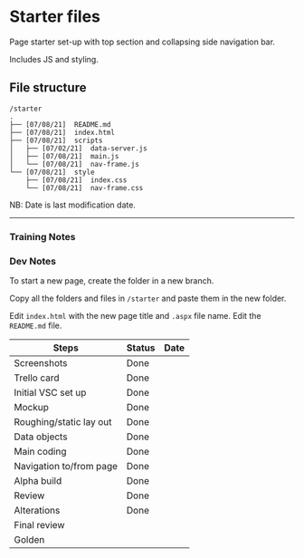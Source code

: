 # Starter files

Page starter set-up with top section and collapsing side navigation bar.

Includes JS and styling.

## File structure

```
/starter
.
├── [07/08/21]  README.md
├── [07/08/21]  index.html
├── [07/08/21]  scripts
│   ├── [07/02/21]  data-server.js
│   ├── [07/08/21]  main.js
│   └── [07/08/21]  nav-frame.js
└── [07/08/21]  style
    ├── [07/08/21]  index.css
    └── [07/08/21]  nav-frame.css
```

NB: Date is last modification date.

---

### Training Notes

### Dev Notes

To start a new page, create the folder in a new branch.

Copy all the folders and files in `/starter` and paste them in the new folder.

Edit `index.html` with the new page title and `.aspx` file name. Edit the `README.md` file.

| Steps                   | Status | Date |
| ----------------------- | ------ | ---- |
| Screenshots             | Done   |      |
| Trello card             | Done   |      |
| Initial VSC set up      | Done   |      |
| Mockup                  | Done   |      |
| Roughing/static lay out | Done   |      |
| Data objects            | Done   |      |
| Main coding             | Done   |      |
| Navigation to/from page | Done   |      |
| Alpha build             | Done   |      |
| Review                  | Done   |      |
| Alterations             | Done   |      |
| Final review            |        |      |
| Golden                  |        |      |
